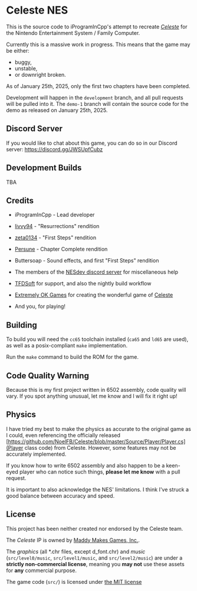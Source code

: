 # Celeste NES

This is the source code to iProgramInCpp's attempt to recreate  *[Celeste](https://www.celestegame.com)*
for the Nintendo Entertainment System / Family Computer.

Currently this is a massive work in progress. This means that the game may be
either:
- buggy,
- unstable,
- or downright broken.

As of January 25th, 2025, only the first two chapters have been completed.

Development will happen in the `development` branch, and all pull requests will be pulled
into it. The `demo-1` branch will contain the source code for the demo as released on
January 25th, 2025.

## Discord Server

If you would like to chat about this game, you can do so in our Discord server: https://discord.gg/JWSUpfCubz

## Development Builds

TBA

## Credits

- iProgramInCpp - Lead developer

- [livvy94](https://youtube.com/@livvy94) - "Resurrections" rendition

- [zeta0134](https://github.com/zeta0134) - "First Steps" rendition

- [Persune](https://gumball2415.github.io) - Chapter Complete rendition

- Buttersoap - Sound effects, and first "First Steps" rendition

- The members of the [NESdev discord server](https://discord.gg/VFnWZV8GWk) for miscellaneous help

- [TFDSoft](https://twitter.com/TFDSoft) for support, and also the nightly build workflow

- [Extremely OK Games](https://exok.com) for creating the wonderful game of [Celeste](https://www.celestegame.com)

- And you, for playing!

## Building

To build you will need the `cc65` toolchain installed (`ca65` and `ld65` are used), as well as a posix-compliant
`make` implementation.

Run the `make` command to build the ROM for the game.

## Code Quality Warning

Because this is my first project written in 6502 assembly, code quality will vary. If you spot
anything unusual, let me know and I will fix it right up!

## Physics

I have tried my best to make the physics as accurate to the original game as I could, even referencing
the officially released [https://github.com/NoelFB/Celeste/blob/master/Source/Player/Player.cs](Player class code)
from Celeste. However, some features may not be accurately implemented.

If you know how to write 6502 assembly and also happen to be a keen-eyed player who can notice such
things, **please let me know** with a pull request.

It is important to also acknowledge the NES' limitations. I think I've struck a good balance between
accuracy and speed.

## License

This project has been neither created nor endorsed by the Celeste team.

The *Celeste* IP is owned by [Maddy Makes Games, Inc.](https://maddymakesgames.com).

The *graphics* (all \*.chr files, except d_font.chr) and *music* (`src/level0/music`,
`src/level1/music`, and `src/level2/music`) are under a **strictly non-commercial license**,
meaning you **may not** use these assets for **any** commercial purpose.

The game code (`src/`) is licensed under [the MIT license](license.txt)
